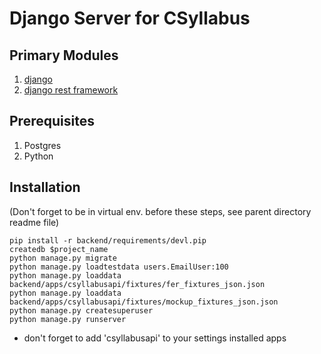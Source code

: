 # Django Server for CSyllabus

## Primary Modules
1. [django](https://www.djangoproject.com/)
1. [django rest framework](http://www.django-rest-framework.org/)

## Prerequisites
1. Postgres
1. Python

## Installation
(Don't forget to be in virtual env. before these steps, see parent directory readme file)
```
pip install -r backend/requirements/devl.pip
createdb $project_name
python manage.py migrate
python manage.py loadtestdata users.EmailUser:100
python manage.py loaddata backend/apps/csyllabusapi/fixtures/fer_fixtures_json.json
python manage.py loaddata backend/apps/csyllabusapi/fixtures/mockup_fixtures_json.json
python manage.py createsuperuser
python manage.py runserver
```
+ don't forget to add 'csyllabusapi' to your settings installed apps
